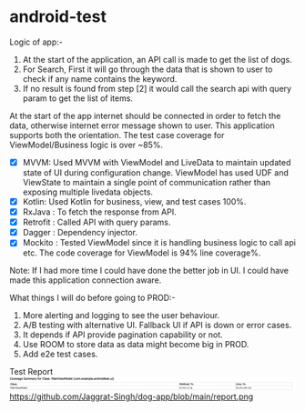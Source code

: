 # android-test

Logic of app:- 
1. At the start of the application, an API call is made to get the list of dogs.
2. For Search, First it will go through the data that is shown to user to check if any name contains the keyword. 
3. If no result is found from step [2] it would call the search api with query param to get the list of items. 

At the start of the app internet should be connected in order to fetch the data, otherwise internet error message shown to user. This application supports both the orientation. The test case coverage for ViewModel/Business logic is over ~85%.

- [x] MVVM: Used MVVM with ViewModel and LiveData to maintain updated state of UI during configuration change. ViewModel has used UDF and ViewState to maintain a single point of communication rather than exposing multiple livedata objects.
- [x] Kotlin: Used Kotlin for business, view, and test cases 100%.
- [x] RxJava : To fetch the response from API.
- [x] Retrofit : Called API with query params.
- [x] Dagger : Dependency injector.
- [x] Mockito : Tested ViewModel since it is handling business logic to call api etc. The code coverage for ViewModel is 94% line coverage%.

Note: If I had more time I could have done the better job in UI. I could have made this application connection aware.

What things I will do before going to PROD:- 
1. More alerting and logging to see the user behaviour. 
2. A/B testing with alternative UI. Fallback UI if API is down or error cases. 
3. It depends if API provide pagination capability or not.
4. Use ROOM to store data as data might become big in PROD.
5. Add e2e test cases.   



Test Report 
![](./report.png)
https://github.com/Jaggrat-Singh/dog-app/blob/main/report.png
